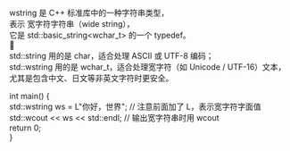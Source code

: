 #  
wstring 是 C++ 标准库中的一种字符串类型，  
表示 宽字符字符串（wide string），  
它是 std::basic_string<wchar_t> 的一个 typedef。  
📌   
std::string 用的是 char，适合处理 ASCII 或 UTF-8 编码；  
std::wstring 用的是 wchar_t，适合处理宽字符（如 Unicode / UTF-16）文本，尤其是包含中文、日文等非英文字符时更安全。  

int main() {  
    std::wstring ws = L"你好，世界";  // 注意前面加了 L，表示宽字符字面值  
    std::wcout << ws << std::endl;  // 输出宽字符串时用 wcout  
    return 0;  
}  

